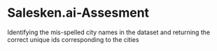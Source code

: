 # Salesken.ai-Assesment
Identifying the mis-spelled city names in the dataset and returning the correct unique ids corresponding to the cities

